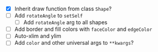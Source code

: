 - [x] Inherit draw function from class `Shape`?
- [ ] Add `rotateAngle` to `setSelf`
  - [ ] Add `rotateAngle` arg to all shapes
- [ ] Add border and fill colors with `faceColor` and `edgeColor`
- [ ] Auto-xlim and ylim
- [ ] Add `color` and other universal args to `**kwargs`?
